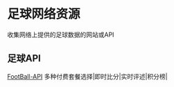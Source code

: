 # 足球网络资源
收集网络上提供的足球数据的网站或API

## 足球API

[FootBall-API](http://football-api.com) 多种付费套餐选择|即时比分|实时评述|积分榜|
